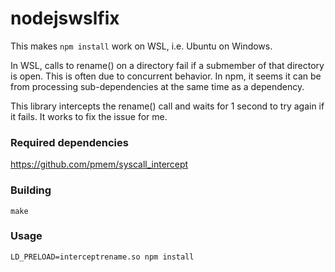 # nodejswslfix #

This makes `npm install` work on WSL, i.e. Ubuntu on Windows.

In WSL, calls to rename() on a directory fail if a submember of that directory is open.
This is often due to concurrent behavior.
In npm, it seems it can be from processing sub-dependencies at the same time as a dependency.

This library intercepts the rename() call and waits for 1 second to try again if it fails.
It works to fix the issue for me.

### Required dependencies

https://github.com/pmem/syscall_intercept

### Building
    make

### Usage
    LD_PRELOAD=interceptrename.so npm install

